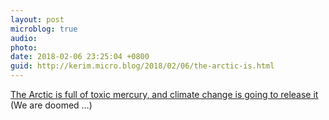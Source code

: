 ```yaml
---
layout: post
microblog: true
audio: 
photo: 
date: 2018-02-06 23:25:04 +0800
guid: http://kerim.micro.blog/2018/02/06/the-arctic-is.html
---
```

[The Arctic is full of toxic mercury, and climate change is going to release it](http://www.washingtonpost.com/news/energy-environment/wp/2018/02/05/the-arctic-is-full-of-toxic-mercury-and-climate-change-is-going-to-release-it/) (We are doomed …)
